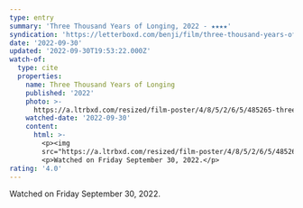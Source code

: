 ```yaml
---
type: entry
summary: 'Three Thousand Years of Longing, 2022 - ★★★★'
syndication: 'https://letterboxd.com/benji/film/three-thousand-years-of-longing/'
date: '2022-09-30'
updated: '2022-09-30T19:53:22.000Z'
watch-of:
  type: cite
  properties:
    name: Three Thousand Years of Longing
    published: '2022'
    photo: >-
      https://a.ltrbxd.com/resized/film-poster/4/8/5/2/6/5/485265-three-thousand-years-of-longing-0-600-0-900-crop.jpg?v=2abe84afc5
    watched-date: '2022-09-30'
    content:
      html: >-
        <p><img
        src="https://a.ltrbxd.com/resized/film-poster/4/8/5/2/6/5/485265-three-thousand-years-of-longing-0-600-0-900-crop.jpg?v=2abe84afc5"/></p>
        <p>Watched on Friday September 30, 2022.</p>
rating: '4.0'
---
```

Watched on Friday September 30, 2022.
